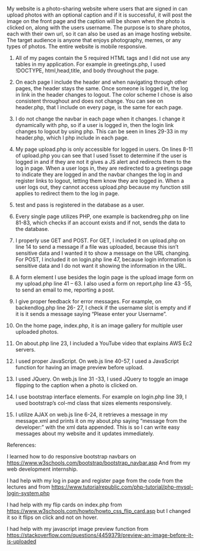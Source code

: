 My website is a photo-sharing website where users that are signed in can upload photos with an optional caption and if it is successful, it will post the image on the front page and the caption will be shown when the photo is clicked on, along with the users username. The purpose is to share photos, each with their own url, so it can also be used as an image hosting website. The target audience is anyone that enjoys photography, memes, or any types of photos. The entire website is mobile responsive.

1.	All of my pages contain the 5 required HTML tags and I did not use any tables in my application. For example in greetings.php, I used !DOCTYPE, html,head,title, and body throughout the page. 

2.	On each page I include the header and when navigating through other pages, the header stays the same. Once someone is logged in, the log in link in the header changes to logout. The color scheme I chose is also consistent throughout and does not change. You can see on header.php, that I include on every page, is the same for each page. 

3.	I do not change the navbar in each page when it changes. I change it dynamically with php, so if a user is logged in, then the login link changes to logout by using php. This can be seen in lines 29-33 in my header.php, which I php include in each page.

4.	My page upload.php is only accessible for logged in users. On lines 8-11 of upload.php you can see that I used !isset to determine if the user is logged in and if they are not it gives a JS alert and redirects them to the log in page. When a user logs in, they are redirected to a greetings page to indicate they are logged in and the navbar changes the log in and register links to logout, letting them know they are logged in. When a user logs out, they cannot access upload.php because my function still applies to redirect them to the log in page.

5.	test and pass is registered in the database as a user.

6.	Every single page utilizes PHP, one example is backendreg.php on line 81-83, which checks if an account exists and if not, sends the data to the database.

7.	I properly use GET and POST. For GET, I included it on upload.php on line 14 to send a message if a file was uploaded, because this isn’t sensitive data and I wanted it to show a message on the URL changing. For POST, I included it on login.php line 47, because login information is sensitive data and I do not want it showing the information in the URL.

8.	A form element I use besides the login page is the upload image form on my upload.php line 41 – 63. I also used a form on report.php line 43 -55, to send an email to me, reporting a post. 

9.	I give proper feedback for error messages. For example, on backendlog.php line 26- 27, I check if the username slot is empty and if it is it sends a message saying “Please enter your Username”.

10.	On the home page, index.php, it is an image gallery for multiple user uploaded photos.

11.	On about.php line 23, I included a YouTube video that explains AWS Ec2 servers. 

12.	I used proper JavaScript. On web.js line 40-57, I used a JavaScript function for having an image preview before upload.

13.	I used JQuery. On web.js line 31 -33, I used JQuery to toggle an image flipping to the caption when a photo is clicked on.

14.	I use bootstrap interface elements. For example on login.php line 39, I used bootstrap’s col-md class that sizes elements responsively. 

15.	I utilize AJAX on web.js line 6-24, it retrieves a message in my message.xml and prints it on my about.php saying “message from the developer:” with the xml data appended. This is so I can write easy messages about my website and it updates immediately. 


References:

I learned how to do responsive bootstrap navbars on https://www.w3schools.com/bootstrap/bootstrap_navbar.asp
And from my web development internship.

I had help with my log in page and register page from the code from the lectures and from
 https://www.tutorialrepublic.com/php-tutorial/php-mysql-login-system.php  

I had help with my flip cards on index.php from 
https://www.w3schools.com/howto/howto_css_flip_card.asp but I changed it so it flips on click and not on hover.

I had help with my javascript image preview function from 
https://stackoverflow.com/questions/4459379/preview-an-image-before-it-is-uploaded
